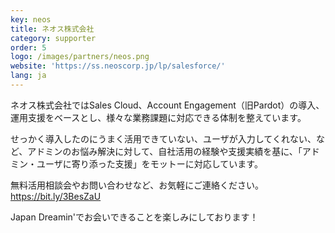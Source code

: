 ```yaml
---
key: neos
title: ネオス株式会社
category: supporter
order: 5
logo: /images/partners/neos.png
website: 'https://ss.neoscorp.jp/lp/salesforce/'
lang: ja
---
```

ネオス株式会社ではSales Cloud、Account Engagement（旧Pardot）の導入、運用支援をベースとし、様々な業務課題に対応できる体制を整えています。

せっかく導入したのにうまく活用できていない、ユーザが入力してくれない、など、アドミンのお悩み解決に対して、自社活用の経験や支援実績を基に、「アドミン・ユーザに寄り添った支援」をモットーに対応しています。

無料活用相談会やお問い合わせなど、お気軽にご連絡ください。
https://bit.ly/3BesZaU

Japan Dreamin'でお会いできることを楽しみにしております！